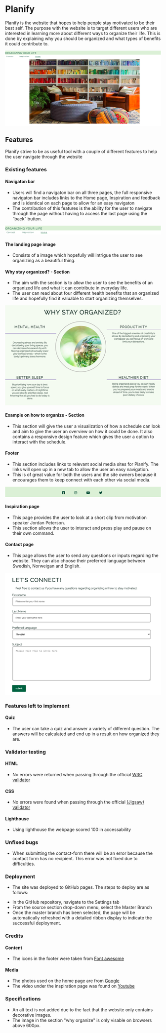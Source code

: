 # Planify 

Planify is the website that hopes to help people stay motivated to be their best self. 
The purpose with the website is to target different users who are interested in learning more about different ways to organize their life. This is done by explaining why
you should be organized and what types of benefits it could contribute to.

![first-page](assets/images/first-page.png)

## Features 
Planify strive to be as useful tool with a couple of different features to help the user navigate through the website 

### Existing features
#### Navigaton bar 
* Users will find a navigaton bar on all three pages, the full responsive navigaton bar includes links to the Home page, Inspiration and feedback and is identical on each page to allow for an easy navigaton 
* The contribution of this features is the ability for the user to navigate through the page without having to access the last page using the “back” button. 

![nav-bar](assets/images/nav.bar.png)

#### The landing page image 
* Consists of a image which hopefully will intrigue the user to see organizing as a beautiful thing. 

#### Why stay organized? - Section 
* The aim with the section is to allow the user to see the benefits of an organized life and what it can contribute in everyday life. 
* The user can read about four different health benefits that an organized life and hopefully find it valuable to start organizing themselves. 

![why-organized](assets/images/why.organized.png)

#### Example on how to organize - Section 
* This section will give the user a visualization of how a schedule can look and aim to give the user an overview on how it could be done. It also contains a responsive design feature which gives the user a option to interact with the schedule. 

#### Footer 
* This section includes links to relevant social media sites for Planify. The links will open up in a new tab to allow the user an easy navigation. 
* This is of great value for both the users and the site owners because it encourages them to keep connect with each other via social media.

![footer](assets/images/footer.png)

#### Inspiration page 
* This page provides the user to look at a short clip from motivation speaker Jordan Peterson. 
* This section allows the user to interact and press play and pause on their own command. 

#### Contact page 
* This page allows the user to send any questions or inputs regarding the website. They can also choose their preferred language between Swedish, Norweigan and English. 

![contact-page](assets/images/contact-page.png)

### Features left to implement 
#### Quiz 
* The user can take a quiz and answer a variety of different question. The answers will be calculated and end up in a result on how organized they are.  

### Validator testing 
#### HTML 
* No errors were returned when passing through the official [W3C validator](https://validator.w3.org/)
#### CSS 
* No errors were found when passing through the official [(Jigsaw) validator](https://jigsaw.w3.org/css-validator/#validate_by_input) 
#### Lighthouse 
* Using lighthouse the webpage scored 100 in accessability 
### Unfixed bugs 
* When submitting the contact-form there will be an error because the contact form has no recipient. This error was not fixed due to difficulties. 

### Deployment 
* The site was deployed to GitHub pages. The steps to deploy are as follows:
- In the GitHub repository, navigate to the Settings tab
- From the source section drop-down menu, select the Master Branch
- Once the master branch has been selected, the page will be automatically refreshed with a detailed ribbon display to indicate the successful deployment.

### Credits 
#### Content 
* The icons in the footer were taken from [Font awesome](https://fontawesome.com/) 
#### Media 
* The photos used on the home page are from [Google](https://google.com) 
* The video under the inspiration page was found on [Youtube](https://youtube.com) 

### Specifications 
* An alt text is not added due to the fact that the website only contains decorative images. 
* The image in the section "why organize" is only visable on browsers above 600px. 












